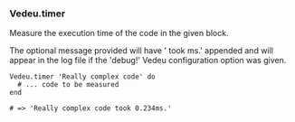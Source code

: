 ### Vedeu.timer
Measure the execution time of the code in the given block.

The optional message provided will have ' took <time>ms.' appended and
will appear in the log file if the 'debug!' Vedeu configuration option
was given.

    Vedeu.timer 'Really complex code' do
      # ... code to be measured
    end

    # => 'Really complex code took 0.234ms.'

